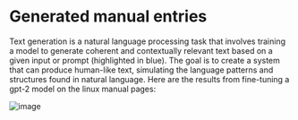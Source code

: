 # Generated manual entries

Text generation is a natural language processing task that involves training a model to generate coherent and contextually relevant text based on a given input or prompt (highlighted in blue). The goal is to create a system that can produce human-like text, simulating the language patterns and structures found in natural language. Here are the results from fine-tuning a gpt-2 model on the linux manual pages:

![image](https://github.com/ventus550/generating-man-pages-with-gpt2/assets/58316065/eb1aee1d-c9c0-4e01-8d46-abc623804562)
